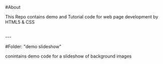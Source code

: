 #About

This Repo contains demo and Tutorial code for web page development by HTML5 & CSS

</br>
---

#Folder: "demo slideshow"

conintains demo code for a slideshow of background images

</br>

